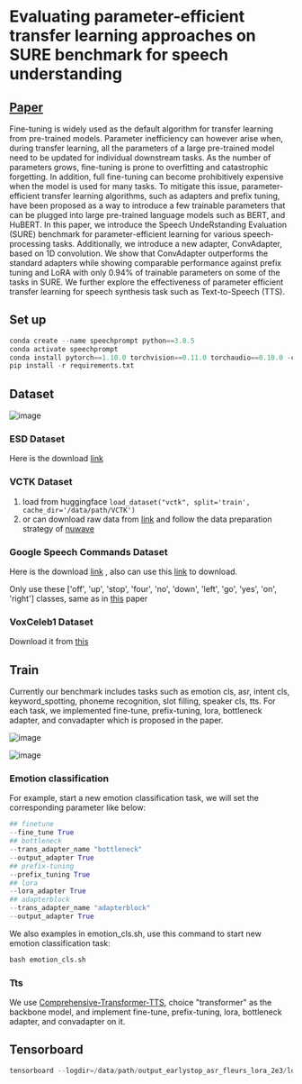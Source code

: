 # Evaluating parameter-efficient transfer learning approaches on SURE benchmark for speech understanding

## [Paper](https://arxiv.org/pdf/2303.03267.pdf)

Fine-tuning is widely used as the default algorithm for transfer learning from pre-trained models. Parameter inefficiency can however arise when, during transfer learning, all the parameters of a large pre-trained model need to be updated for individual downstream tasks. As the number of parameters grows, fine-tuning is prone to overfitting and catastrophic forgetting. In addition, full fine-tuning can become prohibitively expensive when the model is used for many tasks. To mitigate this issue, parameter-efficient transfer learning algorithms, such as adapters and prefix tuning, have been proposed as a way to introduce a few trainable parameters that can be plugged into large pre-trained language models such as BERT, and HuBERT. In this paper, we introduce the Speech UndeRstanding Evaluation (SURE) benchmark for parameter-efficient learning for various speech-processing tasks. Additionally, we introduce a new adapter, ConvAdapter, based on 1D convolution. We show that ConvAdapter outperforms the standard adapters while showing comparable performance against prefix tuning and LoRA with only 0.94% of trainable parameters on some of the tasks in SURE. We further explore the effectiveness of parameter efficient transfer learning for speech synthesis task such as Text-to-Speech (TTS).

## Set up
```python
conda create --name speechprompt python==3.8.5
conda activate speechprompt
conda install pytorch==1.10.0 torchvision==0.11.0 torchaudio==0.10.0 -c pytorch
pip install -r requirements.txt
```

## Dataset

![image](https://user-images.githubusercontent.com/35062414/221520253-3fba52bf-ff2f-4a2a-8199-be75d4de3989.png)


### ESD Dataset
Here is the download [link](https://github.com/HLTSingapore/Emotional-Speech-Data)

### VCTK Dataset
1. load from huggingface ```load_dataset("vctk", split='train', cache_dir='/data/path/VCTK')```
2. or can download raw data from [link](https://datashare.ed.ac.uk/handle/10283/2651) and follow the data preparation strategy of [nuwave](https://github.com/mindslab-ai/nuwave)
### Google Speech Commands Dataset
Here is the download [link](http://download.tensorflow.org/data/speech_commands_v0.01.tar.gz)
, also can use this [link](https://github.com/NVIDIA/NeMo/blob/v0.10.1/examples/asr/notebooks/3_Speech_Commands_using_NeMo.ipynb) to download.

Only use these ['off', 'up', 'stop', 'four', 'no', 'down', 'left', 'go', 'yes', 'on', 'right'] classes, same as in [this](https://arxiv.org/ftp/arxiv/papers/2101/2101.04792.pdf) paper 

### VoxCeleb1 Dataset
Download it from [this](https://github.com/clovaai/voxceleb_trainer)


## Train
Currently our benchmark includes tasks such as emotion cls, asr, intent cls, keyword_spotting, phoneme recognition, slot filling, speaker cls, tts. For each task, we implemented fine-tune, prefix-tuning, lora, bottleneck adapter, and convadapter which is proposed in the paper.

![image](https://user-images.githubusercontent.com/35062414/221511052-a6f4c44a-f779-4fca-9142-6ea10254b764.png)

![image](https://user-images.githubusercontent.com/35062414/221511119-27c65410-3086-4509-8927-1ce43efc13af.png)


### Emotion classification
For example, start a new emotion classification task, we will set the corresponding parameter like below:
```python
## finetune
--fine_tune True
## bottleneck
--trans_adapter_name "bottleneck"
--output_adapter True
## prefix-tuning
--prefix_tuning True
## lora
--lora_adapter True
## adapterblock
--trans_adapter_name "adapterblock"
--output_adapter True
```

We also examples in emotion_cls.sh, use this command to start new emotion classification task:
```python
bash emotion_cls.sh
```

### Tts
We use [Comprehensive-Transformer-TTS](https://github.com/keonlee9420/Comprehensive-Transformer-TTS), choice "transformer" as the backbone model, and implement fine-tune, prefix-tuning, lora, bottleneck adapter, and convadapter on it.


## Tensorboard
```python
tensorboard --logdir=/data/path/output_earlystop_asr_fleurs_lora_2e3/log --bind_all
```
